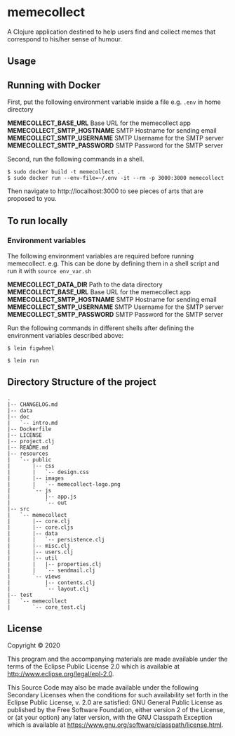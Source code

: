 # memecollect

A Clojure application destined to help users find and
collect memes that correspond to his/her sense of humour.

## Usage

Running with Docker
-------------------

First, put the following environment variable inside a file e.g. `.env` in home directory

**MEMECOLLECT_BASE_URL** Base URL for the memecollect app
**MEMECOLLECT_SMTP_HOSTNAME** SMTP Hostname for sending email
**MEMECOLLECT_SMTP_USERNAME** SMTP Username for the SMTP server
**MEMECOLLECT_SMTP_PASSWORD** SMTP Password for the SMTP server

Second, run the following commands in a shell.

```
$ sudo docker build -t memecollect .
$ sudo docker run --env-file=~/.env -it --rm -p 3000:3000 memecollect
```

Then navigate to http://localhost:3000 to see pieces of arts that
are proposed to you.


To run locally
--------------

### Environment variables

The following environment variables are required before running memecollect.
e.g. This can be done by defining them in a shell script and run it with `source env_var.sh`

**MEMECOLLECT_DATA_DIR** Path to the data directory
**MEMECOLLECT_BASE_URL** Base URL for the memecollect app
**MEMECOLLECT_SMTP_HOSTNAME** SMTP Hostname for sending email
**MEMECOLLECT_SMTP_USERNAME** SMTP Username for the SMTP server
**MEMECOLLECT_SMTP_PASSWORD** SMTP Password for the SMTP server

Run the following commands in different shells after defining the environment variables described above:

```
$ lein figwheel
```
```
$ lein run
```

## Directory Structure of the project

```
.
|-- CHANGELOG.md
|-- data
|-- doc
|   `-- intro.md
|-- Dockerfile
|-- LICENSE
|-- project.clj
|-- README.md
|-- resources
|   `-- public
|       |-- css
|       |   `-- design.css
|       |-- images
|       |   `-- memecollect-logo.png
|       `-- js
|           |-- app.js
|           `-- out
|-- src
|   `-- memecollect
|       |-- core.clj
|       |-- core.cljs
|       |-- data
|       |   `-- persistence.clj
|       |-- misc.clj
|       |-- users.clj
|       |-- util
|       |   |-- properties.clj
|       |   `-- sendmail.clj
|       `-- views
|           |-- contents.clj
|           `-- layout.clj
|-- test
|   `-- memecollect
|       `-- core_test.clj
```

## License

Copyright © 2020

This program and the accompanying materials are made available under the
terms of the Eclipse Public License 2.0 which is available at
http://www.eclipse.org/legal/epl-2.0.

This Source Code may also be made available under the following Secondary
Licenses when the conditions for such availability set forth in the Eclipse
Public License, v. 2.0 are satisfied: GNU General Public License as published by
the Free Software Foundation, either version 2 of the License, or (at your
option) any later version, with the GNU Classpath Exception which is available
at https://www.gnu.org/software/classpath/license.html.
